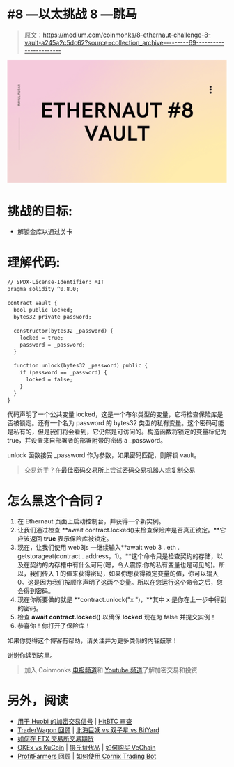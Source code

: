 # #8 —以太挑战 8 —跳马

> 原文：<https://medium.com/coinmonks/8-ethernaut-challenge-8-vault-a245a2c5dc62?source=collection_archive---------69----------------------->

![](img/883a53dff16d042a82313fab4e34ea07.png)

# 挑战的目标:

*   解锁金库以通过关卡

# 理解代码:

```
// SPDX-License-Identifier: MIT
pragma solidity ^0.8.0;

contract Vault {
  bool public locked;
  bytes32 private password;

  constructor(bytes32 _password) {
    locked = true;
    password = _password;
  }

  function unlock(bytes32 _password) public {
    if (password == _password) {
      locked = false;
    }
  }
}
```

代码声明了一个公共变量 locked，这是一个布尔类型的变量，它将检查保险库是否被锁定。还有一个名为 password 的 bytes32 类型的私有变量。这个密码可能是私有的，但是我们将会看到，它仍然是可访问的。构造函数将锁定的变量标记为 true，并设置来自部署者的部署附带的密码 a _password。

unlock 函数接受 _password 作为参数，如果密码匹配，则解锁 vault。

> 交易新手？在[最佳密码交易所](/coinmonks/crypto-exchange-dd2f9d6f3769)上尝试[密码交易机器人](/coinmonks/crypto-trading-bot-c2ffce8acb2a)或[复制交易](/coinmonks/top-10-crypto-copy-trading-platforms-for-beginners-d0c37c7d698c)

# 怎么黑这个合同？

1.  在 Ethernaut 页面上启动控制台，并获得一个新实例。
2.  让我们通过检查 **await contract.locked()来检查保险库是否真正锁定。**它应该返回 **true** 表示保险库被锁定。
3.  现在，让我们使用 web3js —继续输入**await web 3 . eth . getstorageat(contract . address，1)。**这个命令只是检查契约的存储，以及在契约的内存槽中有什么可用(嗯，令人震惊:你的私有变量也是可见的)。所以，我们传入 1 的值来获得密码，如果你想获得锁定变量的值，你可以输入 0。这是因为我们按顺序声明了这两个变量。所以在您运行这个命令之后，您会得到密码。
4.  现在你所要做的就是 **contract.unlock("x ")，**其中 x 是你在上一步中得到的密码。
5.  检查 **await contract.locked()** 以确保 **locked** 现在为 false 并提交实例！
6.  恭喜你！你打开了保险库！

如果你觉得这个博客有帮助，请关注并为更多类似的内容鼓掌！

谢谢你读到这里。

> 加入 Coinmonks [电报频道](https://t.me/coincodecap)和 [Youtube 频道](https://www.youtube.com/c/coinmonks/videos)了解加密交易和投资

# 另外，阅读

*   [用于 Huobi 的加密交易信号](https://coincodecap.com/huobi-crypto-trading-signals) | [HitBTC 审查](/coinmonks/hitbtc-review-c5143c5d53c2)
*   [TraderWagon 回顾](https://coincodecap.com/traderwagon-review) | [北海巨妖 vs 双子星 vs BitYard](https://coincodecap.com/kraken-vs-gemini-vs-bityard)
*   [如何在 FTX 交易所交易期货](https://coincodecap.com/ftx-futures-trading)
*   [OKEx vs KuCoin](https://coincodecap.com/okex-kucoin) | [摄氏替代品](https://coincodecap.com/celsius-alternatives) | [如何购买 VeChain](https://coincodecap.com/buy-vechain)
*   [ProfitFarmers 回顾](https://coincodecap.com/profitfarmers-review) | [如何使用 Cornix Trading Bot](https://coincodecap.com/cornix-trading-bot)